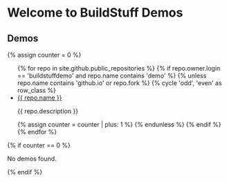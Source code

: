 # Welcome to BuildStuff Demos


<style>
.odd {
  background-color: #f9f9f9;
}

.even {
  background-color: #e0e0e0;
}
</style>

## Demos

{% assign counter = 0 %}
<ul>
{% for repo in site.github.public_repositories %}
  {% if repo.owner.login == 'buildstuffdemo' and repo.name contains 'demo' %}
    {% unless repo.name contains 'github.io' or repo.fork %}
      {% cycle 'odd', 'even' as row_class %}
      <li class="{{ row_class }}">
        <a href="https://buildstuffdemo.github.io/{{ repo.name }}">{{ repo.name }}</a>
        <p class="repo-description">{{ repo.description }}</p>
      </li>
      {% assign counter = counter | plus: 1 %}
    {% endunless %}
  {% endif %}
{% endfor %}
</ul>
{% if counter == 0 %}
  <p>No demos found.</p>
{% endif %}
